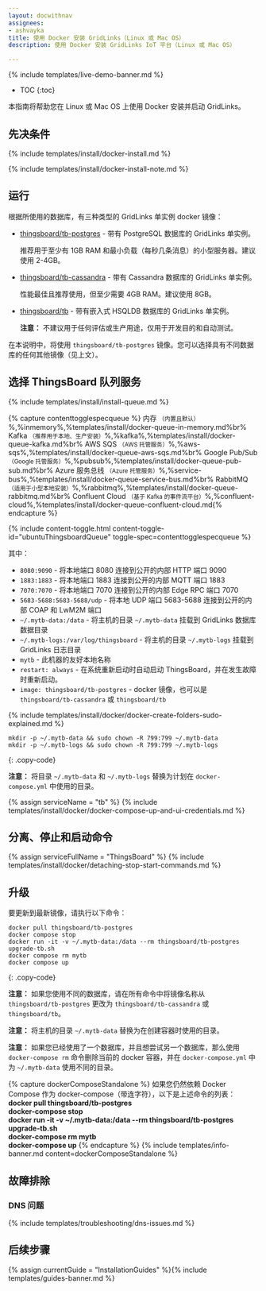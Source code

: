 ```yaml
---
layout: docwithnav
assignees:
- ashvayka
title: 使用 Docker 安装 GridLinks（Linux 或 Mac OS）
description: 使用 Docker 安装 GridLinks IoT 平台（Linux 或 Mac OS）

---
```


{% include templates/live-demo-banner.md %}

* TOC
{:toc}

本指南将帮助您在 Linux 或 Mac OS 上使用 Docker 安装并启动 GridLinks。


## 先决条件

{% include templates/install/docker-install.md %}

{% include templates/install/docker-install-note.md %}

## 运行

根据所使用的数据库，有三种类型的 GridLinks 单实例 docker 镜像：

* [thingsboard/tb-postgres](https://hub.docker.com/r/thingsboard/tb-postgres/) - 带有 PostgreSQL 数据库的 GridLinks 单实例。

    推荐用于至少有 1GB RAM 和最小负载（每秒几条消息）的小型服务器。建议使用 2-4GB。
* [thingsboard/tb-cassandra](https://hub.docker.com/r/thingsboard/tb-cassandra/) - 带有 Cassandra 数据库的 GridLinks 单实例。

    性能最佳且推荐使用，但至少需要 4GB RAM。建议使用 8GB。
* [thingsboard/tb](https://hub.docker.com/r/thingsboard/tb/) - 带有嵌入式 HSQLDB 数据库的 GridLinks 单实例。

    **注意：** 不建议用于任何评估或生产用途，仅用于开发目的和自动测试。

在本说明中，将使用 `thingsboard/tb-postgres` 镜像。您可以选择具有不同数据库的任何其他镜像（见上文）。

## 选择 ThingsBoard 队列服务

{% include templates/install/install-queue.md %}

{% capture contenttogglespecqueue %}
内存 <small>（内置且默认）</small>%,%inmemory%,%templates/install/docker-queue-in-memory.md%br%
Kafka <small>（推荐用于本地、生产安装）</small>%,%kafka%,%templates/install/docker-queue-kafka.md%br%
AWS SQS <small>（AWS 托管服务）</small>%,%aws-sqs%,%templates/install/docker-queue-aws-sqs.md%br%
Google Pub/Sub <small>（Google 托管服务）</small>%,%pubsub%,%templates/install/docker-queue-pub-sub.md%br%
Azure 服务总线 <small>（Azure 托管服务）</small>%,%service-bus%,%templates/install/docker-queue-service-bus.md%br%
RabbitMQ <small>（适用于小型本地安装）</small>%,%rabbitmq%,%templates/install/docker-queue-rabbitmq.md%br%
Confluent Cloud <small>（基于 Kafka 的事件流平台）</small>%,%confluent-cloud%,%templates/install/docker-queue-confluent-cloud.md{% endcapture %}

{% include content-toggle.html content-toggle-id="ubuntuThingsboardQueue" toggle-spec=contenttogglespecqueue %} 

其中：

- `8080:9090`            - 将本地端口 8080 连接到公开的内部 HTTP 端口 9090
- `1883:1883`            - 将本地端口 1883 连接到公开的内部 MQTT 端口 1883
- `7070:7070`            - 将本地端口 7070 连接到公开的内部 Edge RPC 端口 7070
- `5683-5688:5683-5688/udp`            - 将本地 UDP 端口 5683-5688 连接到公开的内部 COAP 和 LwM2M 端口
- `~/.mytb-data:/data`   - 将主机的目录 `~/.mytb-data` 挂载到 GridLinks 数据库数据目录
- `~/.mytb-logs:/var/log/thingsboard`   - 将主机的目录 `~/.mytb-logs` 挂载到 GridLinks 日志目录
- `mytb`             - 此机器的友好本地名称
- `restart: always`        - 在系统重新启动时自动启动 ThingsBoard，并在发生故障时重新启动。
- `image: thingsboard/tb-postgres`          - docker 镜像，也可以是 `thingsboard/tb-cassandra` 或 `thingsboard/tb`

{% include templates/install/docker/docker-create-folders-sudo-explained.md %}

```
mkdir -p ~/.mytb-data && sudo chown -R 799:799 ~/.mytb-data
mkdir -p ~/.mytb-logs && sudo chown -R 799:799 ~/.mytb-logs
```
{: .copy-code}

**注意：** 将目录 `~/.mytb-data` 和 `~/.mytb-logs` 替换为计划在 `docker-compose.yml` 中使用的目录。

{% assign serviceName = "tb" %}
{% include templates/install/docker/docker-compose-up-and-ui-credentials.md %}

## 分离、停止和启动命令

{% assign serviceFullName = "ThingsBoard" %}
{% include templates/install/docker/detaching-stop-start-commands.md %}

## 升级

要更新到最新镜像，请执行以下命令：

```
docker pull thingsboard/tb-postgres
docker compose stop
docker run -it -v ~/.mytb-data:/data --rm thingsboard/tb-postgres upgrade-tb.sh
docker compose rm mytb
docker compose up
```
{: .copy-code}

**注意：** 如果您使用不同的数据库，请在所有命令中将镜像名称从 `thingsboard/tb-postgres` 更改为 `thingsboard/tb-cassandra` 或 `thingsboard/tb`。

**注意：** 将主机的目录 `~/.mytb-data` 替换为在创建容器时使用的目录。

**注意：** 如果您已经使用了一个数据库，并且想尝试另一个数据库，那么使用 `docker-compose rm` 命令删除当前的 docker 容器，并在 `docker-compose.yml` 中为 `~/.mytb-data` 使用不同的目录。

{% capture dockerComposeStandalone %}
如果您仍然依赖 Docker Compose 作为 docker-compose（带连字符），以下是上述命令的列表：
<br>**docker pull thingsboard/tb-postgres**
<br>**docker-compose stop**
<br>**docker run -it -v ~/.mytb-data:/data --rm thingsboard/tb-postgres upgrade-tb.sh**
<br>**docker-compose rm mytb**
<br>**docker-compose up**
{% endcapture %}
{% include templates/info-banner.md content=dockerComposeStandalone %}

## 故障排除

### DNS 问题

{% include templates/troubleshooting/dns-issues.md %}

## 后续步骤

{% assign currentGuide = "InstallationGuides" %}{% include templates/guides-banner.md %}